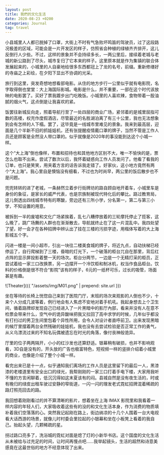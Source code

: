 ```yaml
---
layout: post
title: 我們的文化生活
date: 2020-08-23 +0200
categories: Journal
tag: travel
---
```


小县城里人人都已脱掉了口罩，大街上不时有气急败坏鸣笛的驾驶员，过了这段路况极差的区域，可能会是一片开发区的样子，仿照省会种植的绿植齐齐排开，这儿反倒行人少些。不过，这样的景象并不会持续多长，一两公里后，接续着老城与老城的新公路到了尽头，城市复归了它本来的样子。这里原本就是作为集镇的联合体发展起来的，小城里的人自豪地给很多东西都冠上了龙的名号，前缀。重新修缮好的寺庙之上彩绘，在夕阳下显出不协调的光采。

旅行到这里，突发奇想地想看部电影。从住的地方步行一公里似乎就有电影院，名字取得倒也堂堂：大上海国际影城。电影是什么，并不重要，一部在这个时代该放映的电影罢了。买好了票我踱步出门吃晚饭。小城里的人喜欢辣，食物带着一股油腻的烟火气，这点倒是让我喜欢的紧。

饭罢往新城反向走，照着导航行至了一处四层的商业广场，紧邻着的是城里屈指可数的高楼，权充作度假酒店，尽管最近的名胜湖泊离了有三十公里，我也无法想象到会有怎样的人下榻。罢了，这毕竟是一线城市里难见的景象。我来到最高层，迎面是几个半新不旧的抓娃娃机，还有张提醒疫情戴口罩的牌子，当然不管是工作人员还是顾客是全然没人带口罩的。似乎就像是2020年的事没能到达这个小城一样。

这个“大上海”倒也像样，布置和招待也和其他地方区别不大，唯一不愉快的是，票怎么也取不出来。尝试了数次以后，我怀着疑惑向工作人员发问了。他看了看我的订单，也只是笑笑，用夹着方言的话告诉我走错了。好家伙，这小地方竟然有两个“大上海”。我心里自是懊恼没有细看，不过也为时尚早，两公里的饭后散步也不是问题。

兜兜转转的进了老城，一条赫然立着步行街牌坊的路自顾自地开着车，小城里车是身份的象征，是家长的威严代表，也是宗族制被现代特化后的攀比。路过教育局，这儿倒透出四线城市特有的寒酸，旁边还有三所小学，分名第一，第二与第三小学，不知设置的用意。

被拆到一半的废墟和文化广场紧挨着，乱七八糟停放着的三轮摩托停止了揽客，这么晚了，跳广场舞的人群也在渐渐散去，导航就终止在了这一片混乱中。我四处望了望，好一会才在各种招牌中辨认出了挂在三楼的污损字迹，用楷体写着的大上海影城五个字。

闪进一楼是一间小超市，引出一块往二楼美食城的牌子，将近九点，自动扶梯已经停运了，自行爬梯到了三楼，昏暗的灯光下，一个破落的柜台兀自在那里，背后红点阵的显示屏投影着整一天的场次。柜台分两节，一边是一个无精打采的柜员，正尝试着给一家三口改换票，另一边摆开一个冷饮柜和制冰机，权当作食品柜台。饮料的价格倒是很不符合“影院”该有的样子，6元的一纸杯可乐，过长的吸管，场面甚是有趣。

![Theater]({{ "/assets/img/M01.png" | prepend: site.url }})

坐在等待的长椅上恍惚自己来到了医院门厅，末班的场次来观影的人倒也不少，十来个人分成几波等着，例行地会有人焦虑不安地对着手机吼。我起身想去上个卫生间，循着路牌却发现自己已经进入了一片黑暗中的影厅內部，看来并没有人在意不检票会带来什么，空气中的诡异酸味把我又拉回了高中求学的时候，几年似乎都没有打扫过的男卫生间里包着个异性所用，会令人对设计者直呼前卫。出来发现黑暗的候厅里摆着两台全然残破的娃娃机，我也没有去尝试检验是否正常工作的勇气，从义乌漂流过来的不知名玩偶被遗忘在时光的角落，像付丧神般诡异。

厅里的位子两两隔开，小小的红沙发也还算舒适。银幕稍有破损，也并不影响观看，3D自是没有的，开头放的广告也极富特色，短视频一样的竖排介绍着小城里的商业，也像是介绍了整个小城一样。

看完出来已是十一点，似乎通知我们离场的工作人员是这里留下的最后一人，黑漆漆的老楼道里有安全出口的绿光，我帮刚刚的一家三口打着手电下楼，大家用我听不懂的方言闲聊着，低沉沉得如这末夏该有的闷。县城自然是没有夜生活的，时或有晚归的绿皮出租车驶过安静的窄街道，一闪一闪的理发老式霓虹招牌混着稀疏的路灯照亮回去的路。

我回想着刚刚看过的并不算清晰的影片，想着坐在上海 IMAX 影院里和我看着一样内容的年轻人们，大家吸收着这些有的没的和文化生活本身，作为消费的物质填补着我们空落落的心。突然我记起刚在路上，街边纳凉的十几个人围着一台大电视看大话西游的场景，就像儿时村委会里拉起的小银幕和坐在小板凳上看着的我自己。抬起头望，几颗稀疏的星。

拐过路口亮多了，洗浴城的霓虹对面是熄了灯的小新华书店。这个国度的文化生活从未被给与过充足的时间，让时间再慢点吧……我举起镜头，生活的超然和诗意美感竟在这最世俗的地方不经意体现了出来。
